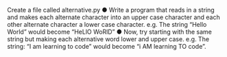 Create a file called alternative.py
● Write a program that reads in a string and makes each alternate
character into an upper case character and each other alternate character
a lower case character.
e.g. The string “Hello World” would become “HeLlO WoRlD”
● Now, try starting with the same string but making each alternative word
lower and upper case.
e.g. The string: “I am learning to code” would become “i AM learning
TO code”.
